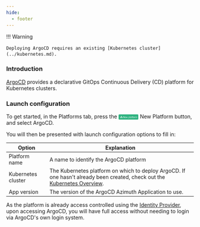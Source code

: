 ```yaml
---
hide:
  - footer
---
```

!!! Warning

    Deploying ArgoCD requires an existing [Kubernetes cluster](../kubernetes.md).

### Introduction
[ArgoCD](https://argo-cd.readthedocs.io/en/stable/) provides a declarative GitOps Continuous Delivery (CD) platform for Kubernetes clusters.

### Launch configuration

To get started, in the Platforms tab, press the <img loading="lazy" class="off-glb" src="../../../assets/images/new-platform-button.svg" style="height:1em; vertical-align:middle;"> New Platform button, and select ArgoCD.

You will then be presented with launch configuration options to fill in:

|**Option**                                | **Explanation**|
|------------------------------------------|---------------------------|
|Platform name|A name to identify the ArgoCD platform|
|Kubernetes cluster|The Kubernetes platform on which to deploy ArgoCD. If one hasn't already been created, check out the [Kubernetes Overview](../kubernetes.md).|
|App version|The version of the ArgoCD Azimuth Application to use.|

As the platform is already access controlled using the [Identity Provider](../../identity_provider/identity_provider.md), upon accessing ArgoCD, you will have full access without needing to login via ArgoCD's own login system.
